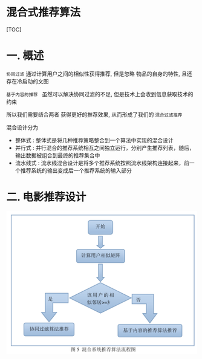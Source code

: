 # 混合式推荐算法

[TOC]





# 一. 概述

`协同过滤` 通过计算用户之间的相似性获得推荐, 但是忽略 物品的自身的特性, 且还存在冷启动的文图

`基于内容的推荐 ` 虽然可以解决协同过滤的不足, 但是技术上会收到信息获取技术的约束

所以我们需要结合两者 获得更好的推荐效果, 从而形成了我们的 `混合过滤推荐`







混合设计分为

* 整体式 : 整体式是将几种推荐策略整合到一个算法中实现的混合设计
* 并行式 : 并行混合的推荐系统相互之间独立运行，分别产生推荐列表，随后，输出数据被组合到最终的推荐集合中
* 流水线式 : 流水线混合设计是将多个推荐系统按照流水线架构连接起来，前一个推荐系统的输出变成后一个推荐系统的输入部分







# 二. 电影推荐设计

<img src='image/MixRecemmend.png' />







